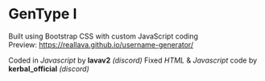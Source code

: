 # GenType I
Built using Bootstrap CSS with custom JavaScript coding
<br>Preview: https://reallava.github.io/username-generator/

Coded in *Javascript* by **lavav2** *(discord)*
Fixed *HTML* & *Javascript* code by **kerbal_official** *(discord)*
